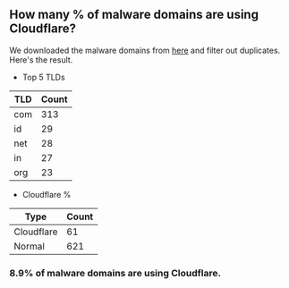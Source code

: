 ## How many % of malware domains are using Cloudflare?


We downloaded the malware domains from [here](https://urlhaus.abuse.ch) and filter out duplicates.
Here's the result.


[//]: # (start replacement)


- Top 5 TLDs

| TLD | Count |
| --- | --- |
| com | 313 |
| id | 29 |
| net | 28 |
| in | 27 |
| org | 23 |


- Cloudflare %

| Type | Count |
| --- | --- |
| Cloudflare | 61 |
| Normal | 621 |


### 8.9% of malware domains are using Cloudflare.